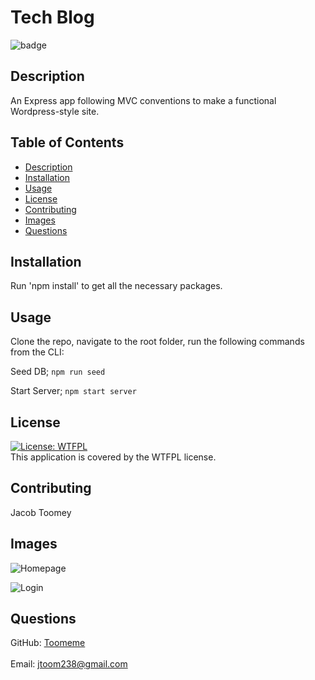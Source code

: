 # Tech Blog
  ![badge](https://img.shields.io/badge/license-WTFPL-brightgreen)<br />
## Description
An Express app following MVC conventions to make a functional Wordpress-style site.

## Table of Contents
- [Description](#description)
- [Installation](#installation)
- [Usage](#usage)
- [License](#license)
- [Contributing](#contributing)
- [Images](#images)
- [Questions](#questions)

## Installation
Run 'npm install' to get all the necessary packages.

## Usage
Clone the repo, navigate to the root folder, run the following commands from the CLI:

Seed DB;
```npm run seed```

Start Server;
```npm start server```

## License
  [![License: WTFPL](https://img.shields.io/badge/License-WTFPL-brightgreen.svg)](http://www.wtfpl.net/about/)
  <br />
  This application is covered by the WTFPL license.

## Contributing
Jacob Toomey
<br />

## Images
![Homepage](https://i.imgur.com/ozhrirf.png)

![Login](https://i.imgur.com/b7Xt13j.png)

## Questions
GitHub: [Toomeme](https://github.com/Toomeme)<br />
<br />
Email: jtoom238@gmail.com<br /><br />

